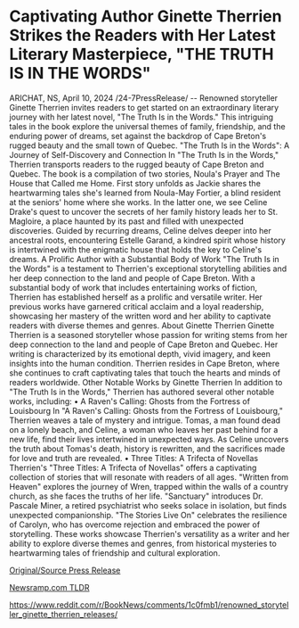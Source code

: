 # Captivating Author Ginette Therrien Strikes the Readers with Her Latest Literary Masterpiece, "THE TRUTH IS IN THE WORDS"

ARICHAT, NS, April 10, 2024 /24-7PressRelease/ -- Renowned storyteller Ginette Therrien invites readers to get started on an extraordinary literary journey with her latest novel, "The Truth Is in the Words." This intriguing tales in the book explore the universal themes of family, friendship, and the enduring power of dreams, set against the backdrop of Cape Breton's rugged beauty and the small town of Quebec.  "The Truth Is in the Words": A Journey of Self-Discovery and Connection In "The Truth Is in the Words," Therrien transports readers to the rugged beauty of Cape Breton and Quebec. The book is a compilation of two stories, Noula's Prayer and The House that Called me Home. First story unfolds as Jackie shares the heartwarming tales she's learned from Noula-May Fortier, a blind resident at the seniors' home where she works. In the latter one, we see Celine Drake's quest to uncover the secrets of her family history leads her to St. Magloire, a place haunted by its past and filled with unexpected discoveries. Guided by recurring dreams, Celine delves deeper into her ancestral roots, encountering Estelle Garand, a kindred spirit whose history is intertwined with the enigmatic house that holds the key to Celine's dreams.  A Prolific Author with a Substantial Body of Work "The Truth Is in the Words" is a testament to Therrien's exceptional storytelling abilities and her deep connection to the land and people of Cape Breton. With a substantial body of work that includes entertaining works of fiction, Therrien has established herself as a prolific and versatile writer. Her previous works have garnered critical acclaim and a loyal readership, showcasing her mastery of the written word and her ability to captivate readers with diverse themes and genres.  About Ginette Therrien Ginette Therrien is a seasoned storyteller whose passion for writing stems from her deep connection to the land and people of Cape Breton and Quebec. Her writing is characterized by its emotional depth, vivid imagery, and keen insights into the human condition. Therrien resides in Cape Breton, where she continues to craft captivating tales that touch the hearts and minds of readers worldwide.   Other Notable Works by Ginette Therrien  In addition to "The Truth Is in the Words," Therrien has authored several other notable works, including: •	A Raven's Calling: Ghosts from the Fortress of Louisbourg In "A Raven's Calling: Ghosts from the Fortress of Louisbourg," Therrien weaves a tale of mystery and intrigue. Tomas, a man found dead on a lonely beach, and Celine, a woman who leaves her past behind for a new life, find their lives intertwined in unexpected ways. As Celine uncovers the truth about Tomas's death, history is rewritten, and the sacrifices made for love and truth are revealed. •	Three Titles: A Trifecta of Novellas Therrien's "Three Titles: A Trifecta of Novellas" offers a captivating collection of stories that will resonate with readers of all ages. "Written from Heaven" explores the journey of Wren, trapped within the walls of a country church, as she faces the truths of her life. "Sanctuary" introduces Dr. Pascale Miner, a retired psychiatrist who seeks solace in isolation, but finds unexpected companionship. "The Stories Live On" celebrates the resilience of Carolyn, who has overcome rejection and embraced the power of storytelling.  These works showcase Therrien's versatility as a writer and her ability to explore diverse themes and genres, from historical mysteries to heartwarming tales of friendship and cultural exploration. 

[Original/Source Press Release](https://www.24-7pressrelease.com/press-release/509936/captivating-author-ginette-therrien-strikes-the-readers-with-her-latest-literary-masterpiece-the-truth-is-in-the-words)
                    

[Newsramp.com TLDR](None) 

https://www.reddit.com/r/BookNews/comments/1c0fmb1/renowned_storyteller_ginette_therrien_releases/